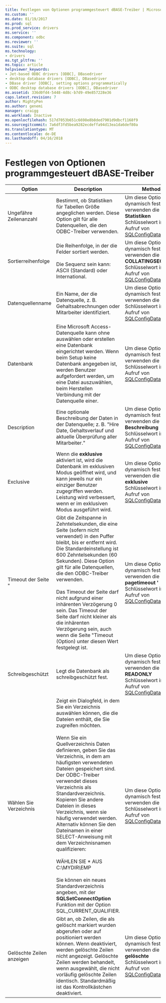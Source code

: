 ```yaml
---
title: Festlegen von Optionen programmgesteuert dBASE-Treiber | Microsoft Docs
ms.custom: ''
ms.date: 01/19/2017
ms.prod: sql
ms.prod_service: drivers
ms.service: ''
ms.component: odbc
ms.reviewer: ''
ms.suite: sql
ms.technology:
- drivers
ms.tgt_pltfrm: ''
ms.topic: article
helpviewer_keywords:
- Jet-based ODBC drivers [ODBC], DBasedriver
- desktop database drivers [ODBC], DBasedriver
- DBase driver [ODBC], setting options programmatically
- ODBC desktop database drivers [ODBC], DBasedriver
ms.assetid: 336d0fd4-5448-4d8c-b7d9-49e857228e36
caps.latest.revision: 7
author: MightyPen
ms.author: genemi
manager: craigg
ms.workload: Inactive
ms.openlocfilehash: 517d7053b651c6698e8b8ded7901d9dbcf1168f9
ms.sourcegitcommit: 7a6df3fd5bea9282ecdeffa94d13ea1da6def80a
ms.translationtype: MT
ms.contentlocale: de-DE
ms.lasthandoff: 04/16/2018
---
```

# <a name="setting-options-programmatically-for-the-dbase-driver"></a>Festlegen von Optionen programmgesteuert dBASE-Treiber
|Option|Description|Methode|  
|------------|-----------------|------------|  
|Ungefähre Zeilenanzahl|Bestimmt, ob Statistiken für Tabellen Größe angeglichen werden. Diese Option gilt für alle Datenquellen, die den ODBC-Treiber verwenden.|Um diese Option dynamisch festzulegen, verwenden die **Statistiken** Schlüsselwort in einem Aufruf von [SQLConfigDataSource](../../odbc/microsoft/sqlconfigdatasource-dbase-driver.md).|  
|Sortierreihenfolge|Die Reihenfolge, in der die Felder sortiert werden.<br /><br /> Die Sequenz sein kann: ASCII (Standard) oder International.|Um diese Option dynamisch festzulegen, verwenden die **COLLATINGSEQUENCE** Schlüsselwort in einem Aufruf von [SQLConfigDataSource](../../odbc/microsoft/sqlconfigdatasource-dbase-driver.md).|  
|Datenquellenname|Ein Name, der die Datenquelle, z. B. Gehaltsabrechnungen oder Mitarbeiter identifiziert.|Um diese Option dynamisch festzulegen, verwenden die **DSN** Schlüsselwort in einem Aufruf von [SQLConfigDataSource](../../odbc/microsoft/sqlconfigdatasource-dbase-driver.md).|  
|Datenbank|Eine Microsoft Access-Datenquelle kann ohne auswählen oder erstellen eine Datenbank eingerichtet werden. Wenn beim Setup keine Datenbank angegeben ist, werden Benutzer aufgefordert werden, um eine Datei auszuwählen, beim Herstellen Verbindung mit der Datenquelle einer.|Um diese Option dynamisch festzulegen, verwenden die **DBQ** Schlüsselwort in einem Aufruf von [SQLConfigDataSource](../../odbc/microsoft/sqlconfigdatasource-dbase-driver.md).|  
|Description|Eine optionale Beschreibung der Daten in der Datenquelle; z. B. "Hire Date, Gehaltsverlauf und aktuelle Überprüfung aller Mitarbeiter."|Um diese Option dynamisch festzulegen, verwenden die **Beschreibung** Schlüsselwort in einem Aufruf von [SQLConfigDataSource](../../odbc/microsoft/sqlconfigdatasource-dbase-driver.md).|  
|Exclusive|Wenn die **exklusive** aktiviert ist, wird die Datenbank im exklusiven Modus geöffnet wird, und kann jeweils nur ein einziger Benutzer zugegriffen werden. Leistung wird verbessert, wenn er im exklusiven Modus ausgeführt wird.|Um diese Option dynamisch festzulegen, verwenden die **exklusive** Schlüsselwort in einem Aufruf von [SQLConfigDataSource](../../odbc/microsoft/sqlconfigdatasource-dbase-driver.md).|  
|Timeout der Seite "|Gibt die Zeitspanne in Zehntelsekunden, die eine Seite (sofern nicht verwendet) in den Puffer bleibt, bis er entfernt wird. Die Standardeinstellung ist 600 Zehntelsekunden (60 Sekunden). Diese Option gilt für alle Datenquellen, die den ODBC-Treiber verwenden.<br /><br /> Das Timeout der Seite darf nicht aufgrund einer inhärenten Verzögerung 0 sein. Das Timeout der Seite darf nicht kleiner als die inhärenten Verzögerung sein, auch wenn die Seite "Timeout (Option) unter diesen Wert festgelegt ist.|Um diese Option dynamisch festzulegen, verwenden die **' pagetimeout '** Schlüsselwort in einem Aufruf von [SQLConfigDataSource](../../odbc/microsoft/sqlconfigdatasource-dbase-driver.md).|  
|Schreibgeschützt|Legt die Datenbank als schreibgeschützt fest.|Um diese Option dynamisch festzulegen, verwenden die **READONLY** Schlüsselwort in einem Aufruf von [SQLConfigDataSource](../../odbc/microsoft/sqlconfigdatasource-dbase-driver.md).|  
|Wählen Sie Verzeichnis|Zeigt ein Dialogfeld, in dem Sie ein Verzeichnis auswählen können, die die Dateien enthält, die Sie zugreifen möchten.<br /><br /> Wenn Sie ein Quellverzeichnis Daten definieren, geben Sie das Verzeichnis, in dem am häufigsten verwendeten Dateien gespeichert sind. Der ODBC-Treiber verwendet dieses Verzeichnis als Standardverzeichnis. Kopieren Sie andere Dateien in dieses Verzeichnis, wenn sie häufig verwendet werden. Alternativ können Sie den Dateinamen in einer SELECT-Anweisung mit dem Verzeichnisnamen qualifizieren:<br /><br /> WÄHLEN SIE \* AUS C:\MYDIR\EMP<br /><br /> Sie können ein neues Standardverzeichnis angeben, mit der **SQLSetConnectOption** Funktion mit der Option SQL_CURRENT_QUALIFIER.|Um diese Option dynamisch festzulegen, verwenden die **Wert** Schlüsselwort in einem Aufruf von [SQLConfigDataSource](../../odbc/microsoft/sqlconfigdatasource-dbase-driver.md).|  
|Gelöschte Zeilen anzeigen|Gibt an, ob Zeilen, die als gelöscht markiert wurden abgerufen oder auf positioniert werden können. Wenn deaktiviert, werden gelöschte Zeilen nicht angezeigt. Gelöschte Zeilen werden behandelt, wenn ausgewählt, die nicht vorläufig gelöschte Zeilen identisch. Standardmäßig ist das Kontrollkästchen deaktiviert.|Um diese Option dynamisch festzulegen, verwenden die **gelöschte** Schlüsselwort in einem Aufruf von [SQLConfigDataSource](../../odbc/microsoft/sqlconfigdatasource-dbase-driver.md).|
